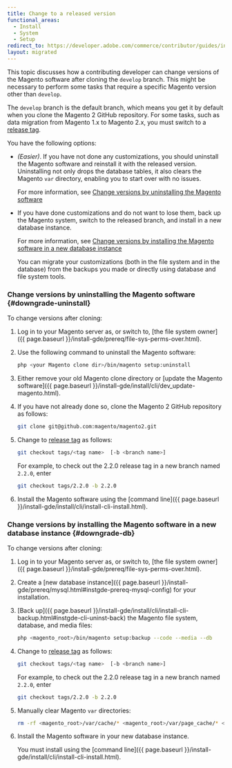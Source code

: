 ```yaml
---
title: Change to a released version
functional_areas:
  - Install
  - System
  - Setup
redirect_to: https://developer.adobe.com/commerce/contributor/guides/install/change-version/
layout: migrated
---
```


This topic discusses how a contributing developer can change versions of the Magento software after cloning the `develop` branch. This might be necessary to perform some tasks that require a specific Magento version other than `develop`.

The `develop` branch is the default branch, which means you get it by default when you clone the Magento 2 GitHub repository. For some tasks, such as data migration from Magento 1.x to Magento 2.x, you must switch to a [release tag](https://github.com/magento/magento2/tags).

You have the following options:

*  *(Easier)*. If you have not done any customizations, you should uninstall the Magento software and reinstall it with the released version. Uninstalling not only drops the database tables, it also clears the Magento `var` directory, enabling you to start over with no issues.

   For more information, see [Change versions by uninstalling the Magento software](#downgrade-uninstall)

*  If you have done customizations and do not want to lose them, back up the Magento system, switch to the released branch, and install in a new database instance.

   For more information, see [Change versions by installing the Magento software in a new database instance](#downgrade-db)

   You can migrate your customizations (both in the file system and in the database) from the backups you made or directly using database and file system tools.

### Change versions by uninstalling the Magento software {#downgrade-uninstall}

To change versions after cloning:

1. Log in to your Magento server as, or switch to, [the file system owner]({{ page.baseurl }}/install-gde/prereq/file-sys-perms-over.html).
1. Use the following command to uninstall the Magento software:

   ```bash
   php <your Magento clone dir>/bin/magento setup:uninstall
   ```

1. Either remove your old Magento clone directory or [update the Magento software]({{ page.baseurl }}/install-gde/install/cli/dev_update-magento.html).
1. If you have not already done so, clone the Magento 2 GitHub repository as follows:

   ```bash
   git clone git@github.com:magento/magento2.git
   ```

1. Change to [release tag](https://github.com/magento/magento2/tags) as follows:

   ```bash
   git checkout tags/<tag name>  [-b <branch name>]
   ```

   For example, to check out the 2.2.0 release tag in a new branch named `2.2.0`, enter

   ```bash
   git checkout tags/2.2.0 -b 2.2.0
   ```

1. Install the Magento software using the [command line]({{ page.baseurl }}/install-gde/install/cli/install-cli-install.html).

### Change versions by installing the Magento software in a new database instance {#downgrade-db}

To change versions after cloning:

1. Log in to your Magento server as, or switch to, [the file system owner]({{ page.baseurl }}/install-gde/prereq/file-sys-perms-over.html).
1. Create a [new database instance]({{ page.baseurl }}/install-gde/prereq/mysql.html#instgde-prereq-mysql-config) for your installation.
1. [Back up]({{ page.baseurl }}/install-gde/install/cli/install-cli-backup.html#instgde-cli-uninst-back) the Magento file system, database, and media files:

   ```bash
   php <magento_root>/bin/magento setup:backup --code --media --db
   ```

1. Change to [release tag](https://github.com/magento/magento2/tags) as follows:

   ```bash
   git checkout tags/<tag name>  [-b <branch name>]
   ```

   For example, to check out the 2.2.0 release tag in a new branch named `2.2.0`, enter

   ```bash
   git checkout tags/2.2.0 -b 2.2.0
   ```

1. Manually clear Magento `var` directories:

   ```bash
   rm -rf <magento_root>/var/cache/* <magento_root>/var/page_cache/* <magento_root>/generated/code/*
   ```

1. Install the Magento software in your new database instance.

   You must install using the [command line]({{ page.baseurl }}/install-gde/install/cli/install-cli-install.html).
